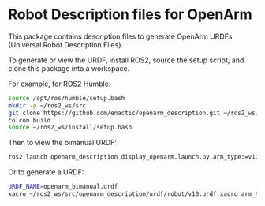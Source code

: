 # Robot Description files for OpenArm

This package contains description files to generate OpenArm URDFs (Universal Robot Description Files).

To generate or view the URDF, install ROS2, source the setup script, and clone this package into a workspace.

For example, for ROS2 Humble:
```sh
source /opt/ros/humble/setup.bash
mkdir -p ~/ros2_ws/src
git clone https://github.com/enactic/openarm_description.git ~/ros2_ws/src/openarm_description
colcon build
source ~/ros2_ws/install/setup.bash
```

Then to view the bimanual URDF:
```sh
ros2 launch openarm_description display_openarm.launch.py arm_type:=v10 bimanual:=true
```

Or to generate a URDF:
```sh
URDF_NAME=openarm_bimanual.urdf
xacro ~/ros2_ws/src/openarm_description/urdf/robot/v10.urdf.xacro arm_type:=v10 bimanual:=true > $URDF_NAME
```
